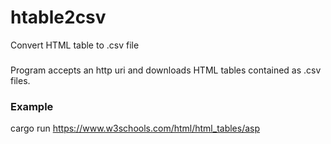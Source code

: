 # htable2csv
Convert HTML table to .csv file

###
Program accepts an http uri and downloads HTML tables 
contained as .csv files.

### Example
cargo run https://www.w3schools.com/html/html_tables/asp
